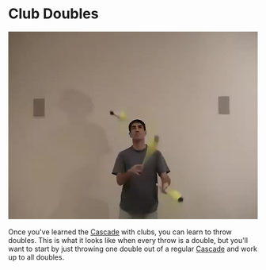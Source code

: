 # Club Doubles

![ClubDoubles](/resources/videos/poster/clubdoubles.jpg)

Once you've learned the [Cascade](clubcascade.md) with clubs, you can learn to throw doubles. This is what it looks like when every throw is a double, but you'll want to start by just throwing one double out of a regular [Cascade](clubcascade.md) and work up to all doubles.

